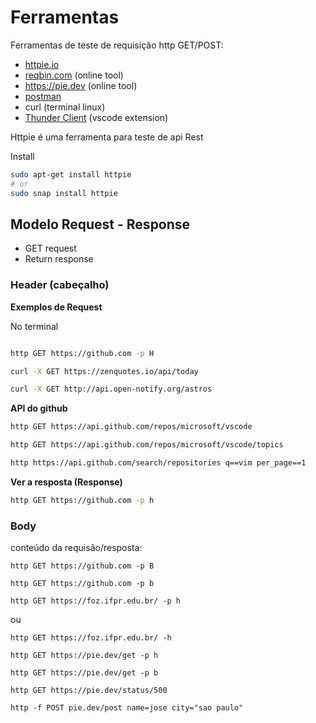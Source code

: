 # Ferramentas

Ferramentas de teste de requisição http GET/POST:

- [httpie.io](https://httpie.io/)
- [reqbin.com](https://reqbin.com) (online tool)
- https://pie.dev (online tool)
- [postman](https://www.postman.com/)
- curl (terminal linux)
- [Thunder Client](https://marketplace.visualstudio.com/items?itemName=rangav.vscode-thunder-client) (vscode extension)

Httpie é uma ferramenta para teste de api Rest

Install

```bash
sudo apt-get install httpie
# or
sudo snap install httpie
```

## Modelo Request - Response

- GET request
- Return response

### Header (cabeçalho)

**Exemplos de Request**

No terminal

```bash

http GET https://github.com -p H

curl -X GET https://zenquotes.io/api/today

curl -X GET http://api.open-notify.org/astros

```

__API do github__

```bash
http GET https://api.github.com/repos/microsoft/vscode

http GET https://api.github.com/repos/microsoft/vscode/topics

http https://api.github.com/search/repositories q==vim per_page==1
```

**Ver a resposta (Response)**

```bash
http GET https://github.com -p h
```



### Body

conteúdo da requisão/resposta:

```
http GET https://github.com -p B
```


```
http GET https://github.com -p b
```

```
http GET https://foz.ifpr.edu.br/ -p h 
```

ou
```
http GET https://foz.ifpr.edu.br/ -h
```


```
http GET https://pie.dev/get -p h
```

```
http GET https://pie.dev/get -p b
```

```
http GET https://pie.dev/status/500
```

```
http -f POST pie.dev/post name=jose city="sao paulo"
```

